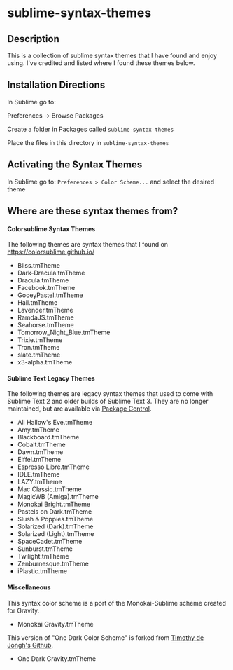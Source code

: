 # sublime-syntax-themes

## Description

This is a collection of sublime syntax themes that I have found and enjoy using. I've credited and listed where I found these themes below.

## Installation Directions

In Sublime go to:

Preferences -> Browse Packages

Create a folder in Packages called `sublime-syntax-themes`

Place the files in this directory in `sublime-syntax-themes`

## Activating the Syntax Themes

In Sublime go to: `Preferences > Color Scheme...` and select the desired theme

## Where are these syntax themes from?

#### Colorsublime Syntax Themes

The following themes are syntax themes that I found on https://colorsublime.github.io/

* Bliss.tmTheme
* Dark-Dracula.tmTheme
* Dracula.tmTheme
* Facebook.tmTheme
* GooeyPastel.tmTheme
* Hail.tmTheme
* Lavender.tmTheme
* RamdaJS.tmTheme
* Seahorse.tmTheme
* Tomorrow_Night_Blue.tmTheme
* Trixie.tmTheme
* Tron.tmTheme
* slate.tmTheme
* x3-alpha.tmTheme

#### Sublime Text Legacy Themes

The following themes are legacy syntax themes that used to come with Sublime Text 2 and older builds of Sublime Text 3. They are no longer maintained, but are available via [Package Control](https://packagecontrol.io/packages/Color%20Scheme%20-%20Legacy).

* All Hallow's Eve.tmTheme
* Amy.tmTheme
* Blackboard.tmTheme
* Cobalt.tmTheme
* Dawn.tmTheme
* Eiffel.tmTheme
* Espresso Libre.tmTheme
* IDLE.tmTheme
* LAZY.tmTheme
* Mac Classic.tmTheme
* MagicWB (Amiga).tmTheme
* Monokai Bright.tmTheme
* Pastels on Dark.tmTheme
* Slush & Poppies.tmTheme
* Solarized (Dark).tmTheme
* Solarized (Light).tmTheme
* SpaceCadet.tmTheme
* Sunburst.tmTheme
* Twilight.tmTheme
* Zenburnesque.tmTheme
* iPlastic.tmTheme

#### Miscellaneous

This syntax color scheme is a port of the Monokai-Sublime scheme created for Gravity.

* Monokai Gravity.tmTheme

This version of "One Dark Color Scheme" is forked from [Timothy de Jongh's Github](https://github.com/IceTimux).

* One Dark Gravity.tmTheme

